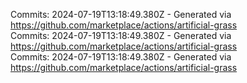 Commits: 2024-07-19T13:18:49.380Z - Generated via https://github.com/marketplace/actions/artificial-grass
<br>
Commits: 2024-07-19T13:18:49.380Z - Generated via https://github.com/marketplace/actions/artificial-grass
<br>
Commits: 2024-07-19T13:18:49.380Z - Generated via https://github.com/marketplace/actions/artificial-grass
<br>
